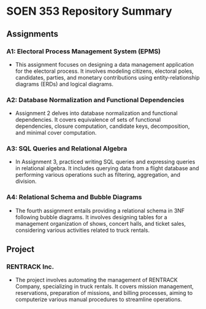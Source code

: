# SOEN 353 Repository Summary

## Assignments

### A1: Electoral Process Management System (EPMS)
- This assignment focuses on designing a data management application for the electoral process. It involves modeling citizens, electoral poles, candidates, parties, and monetary contributions using entity-relationship diagrams (ERDs) and logical diagrams.

### A2: Database Normalization and Functional Dependencies
- Assignment 2 delves into database normalization and functional dependencies. It covers equivalence of sets of functional dependencies, closure computation, candidate keys, decomposition, and minimal cover computation.

### A3: SQL Queries and Relational Algebra
- In Assignment 3, practiced writing SQL queries and expressing queries in relational algebra. It includes querying data from a flight database and performing various operations such as filtering, aggregation, and division.

### A4: Relational Schema and Bubble Diagrams
- The fourth assignment entails providing a relational schema in 3NF following bubble diagrams. It involves designing tables for a management organization of shows, concert halls, and ticket sales, considering various activities related to truck rentals.

## Project

### RENTRACK Inc.
- The project involves automating the management of RENTRACK Company, specializing in truck rentals. It covers mission management, reservations, preparation of missions, and billing processes, aiming to computerize various manual procedures to streamline operations.

